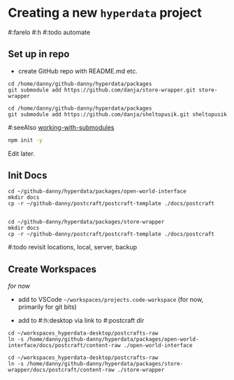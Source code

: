 # Creating a new `hyperdata` project

#:farelo
#:h
#:todo automate

## Set up in repo

- create GitHub repo with README.md etc.

```
cd /home/danny/github-danny/hyperdata/packages
git submodule add https://github.com/danja/store-wrapper.git store-wrapper

cd /home/danny/github-danny/hyperdata/packages
git submodule add https://github.com/danja/sheltopusik.git sheltopusik
```

#:seeAlso [working-with-submodules](https://github.blog/open-source/git/working-with-submodules/)

```sh
npm init -y
```

Edit later.

## Init Docs

```
cd ~/github-danny/hyperdata/packages/open-world-interface
mkdir docs
cp -r ~/github-danny/postcraft/postcraft-template ./docs/postcraft


cd ~/github-danny/hyperdata/packages/store-wrapper
mkdir docs
cp -r ~/github-danny/postcraft/postcraft-template ./docs/postcraft

```

#:todo revisit locations, local, server, backup

## Create Workspaces

_for now_

- add to VSCode `~/workspaces/projects.code-workspace` (for now, primarily for git bits)

- add to #:h:desktop via link to #:postcraft dir

```
cd ~/workspaces_hyperdata-desktop/postcrafts-raw
ln -s /home/danny/github-danny/hyperdata/packages/open-world-interface/docs/postcraft/content-raw ./open-world-interface

cd ~/workspaces_hyperdata-desktop/postcrafts-raw
ln -s /home/danny/github-danny/hyperdata/packages/store-wrapper/docs/postcraft/content-raw ./store-wrapper

```
